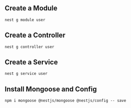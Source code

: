 ## Create a Module
```nest g module user```

## Create a Controller
```nest g controller user```

## Create a Service
```nest g service user```

## Install Mongoose and Config
```npm i mongoose @nestjs/mongoose @nestjs/config -- save ```